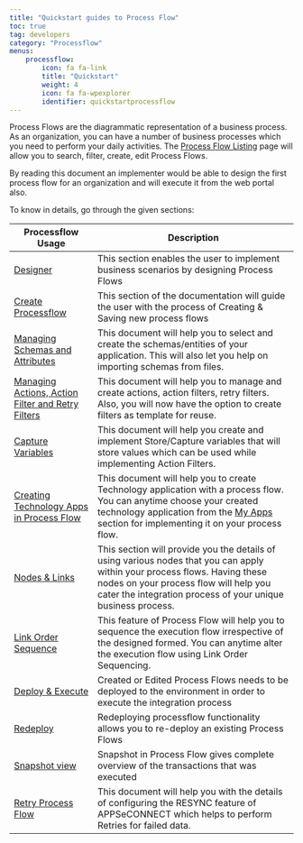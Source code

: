 ```yaml
---
title: "Quickstart guides to Process Flow"
toc: true
tag: developers
category: "Processflow"
menus: 
    processflow:
        icon: fa fa-link
        title: "Quickstart"
        weight: 4
        icon: fa fa-wpexplorer
        identifier: quickstartprocessflow
---
```


Process Flows are the diagrammatic representation of a business process. As an organization, you can have a number of business processes which you need to perform your daily activities. The [Process Flow Listing](/processflow/processflow-listing-page/) page will allow you to search, filter, create, edit Process Flows. 

By reading this document an implementer would be able to design the first process flow for an organization and will execute it from the web portal also. 

To know in details, go through the given sections:

|Processflow Usage|Description|
|------------------|----------------|
|[Designer](/processflow/designer-processflow/)|This section enables the user to implement business scenarios by designing Process Flows|
|[Create Processflow](/processflow/creating-processflow/)|This section of the documentation will guide the user with the process of Creating & Saving new process flows|
|[Managing Schemas and Attributes](/processflow/adding-schema-actions/)| This document will help you to select and create the schemas/entities of your application. This will also let you help on importing schemas from files.|
|[Managing Actions, Action Filter and Retry Filters](/processflow/manage-actions-actionfilters-errorfilters/)|This document will help you to manage and create actions, action filters, retry filters. Also, you will now have the option to create filters as template for reuse.|
|[Capture Variables](/processflow/working-with-variable/)| This document will help you create and implement Store/Capture variables that will store values which can be used while implementing Action Filters.|
|[Creating Technology Apps in Process Flow](/processflow/technology-app-creation-using-processflow/)| This document will help you to create Technology application with a process flow. You can anytime choose your created technology application from the [My Apps](/processflow/designer-processflow/#process-flow-left-panel) section for implementing it on your process flow.|
|[Nodes & Links](/processflow/processflow-nodes-and-links/)|This section will provide you the details of using various nodes that you can apply within your process flows. Having these nodes on your process flow will help you cater the integration process of your unique business process.|
|[Link Order Sequence](/processflow/link-order-sequencing/)| This feature of Process Flow will help you to sequence the execution flow irrespective of the designed formed. You can anytime alter the execution flow using Link Order Sequencing.|
|[Deploy & Execute](/processflow/deploying-and-executing-processfloww/)|Created or Edited Process Flows needs to be deployed to the environment in order to execute the integration process|
|[Redeploy](/processflow/redeploying-processflow/)|Redeploying processflow functionality allows you to re-deploy an existing Process Flows |
|[Snapshot view](/processflow/snapshot-processflow/)|Snapshot in Process Flow gives complete overview of the transactions that was executed|
|[Retry Process Flow](/processflow/retry-processflow/)|This document will help you with the details of configuring the RESYNC feature of APPSeCONNECT which helps to perform Retries for failed data.|